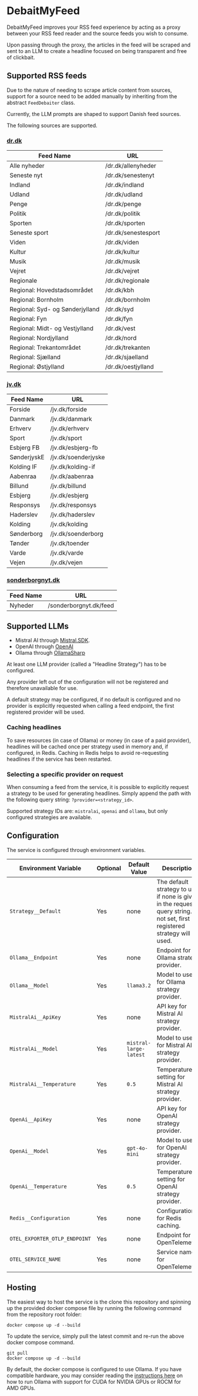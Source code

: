 # DebaitMyFeed

DebaitMyFeed improves your RSS feed experience by acting as a proxy between your RSS feed reader and the source feeds
you wish to consume.

Upon passing through the proxy, the articles in the feed will be scraped and sent to an LLM to create a headline focused
on being transparent and free of clickbait.

## Supported RSS feeds

Due to the nature of needing to scrape article content from sources, support for a source need to be added manually by inheriting from the abstract `FeedDebaiter` class.

Currently, the LLM prompts are shaped to support Danish feed sources.

The following sources are supported.

### [dr.dk](https://dr.dk/)

| Feed Name                       | URL                 |
|---------------------------------|---------------------|
| Alle nyheder                    | /dr.dk/allenyheder  |
| Seneste nyt                     | /dr.dk/senestenyt   |
| Indland                         | /dr.dk/indland      |
| Udland                          | /dr.dk/udland       |
| Penge                           | /dr.dk/penge        |
| Politik                         | /dr.dk/politik      |
| Sporten                         | /dr.dk/sporten      |
| Seneste sport                   | /dr.dk/senestesport |
| Viden                           | /dr.dk/viden        |
| Kultur                          | /dr.dk/kultur       |
| Musik                           | /dr.dk/musik        |
| Vejret                          | /dr.dk/vejret       |
| Regionale                       | /dr.dk/regionale    |
| Regional: Hovedstadsområdet     | /dr.dk/kbh          |
| Regional: Bornholm              | /dr.dk/bornholm     |
| Regional: Syd- og Sønderjylland | /dr.dk/syd          |
| Regional: Fyn                   | /dr.dk/fyn          |
| Regional: Midt- og Vestjylland  | /dr.dk/vest         |
| Regional: Nordjylland           | /dr.dk/nord         |
| Regional: Trekantområdet        | /dr.dk/trekanten    |
| Regional: Sjælland              | /dr.dk/sjaelland    |
| Regional: Østjylland            | /dr.dk/oestjylland  |

### [jv.dk](https://jv.dk)

| Feed Name   | URL                 |
|-------------|---------------------|
| Forside     | /jv.dk/forside      |
| Danmark     | /jv.dk/danmark      |
| Erhverv     | /jv.dk/erhverv      |
| Sport       | /jv.dk/sport        |
| Esbjerg FB  | /jv.dk/esbjerg-fb   |
| SønderjyskE | /jv.dk/soenderjyske |
| Kolding IF  | /jv.dk/kolding-if   |
| Aabenraa    | /jv.dk/aabenraa     |
| Billund     | /jv.dk/billund      |
| Esbjerg     | /jv.dk/esbjerg      |
| Responsys   | /jv.dk/responsys    |
| Haderslev   | /jv.dk/haderslev    |
| Kolding     | /jv.dk/kolding      |
| Sønderborg  | /jv.dk/soenderborg  |
| Tønder      | /jv.dk/toender      |
| Varde       | /jv.dk/varde        |
| Vejen       | /jv.dk/vejen        |

### [sonderborgnyt.dk](https://sonderborgnyt.dk)

| Feed Name | URL                    |
|-----------|------------------------|
| Nyheder   | /sonderborgnyt.dk/feed |

## Supported LLMs

- Mistral AI through [Mistral.SDK](https://github.com/tghamm/Mistral.SDK).
- OpenAI through [OpenAI](https://github.com/openai/openai-dotnet)
- Ollama through [OllamaSharp](https://github.com/awaescher/OllamaSharp)

At least one LLM provider (called a "Headline Strategy") has to be configured.

Any provider left out of the configuration will not be registered and therefore unavailable for use.

A default strategy may be configured, if no default is configured and no provider is explicitly requested when calling a feed endpoint, the first registered provider will be used.

### Caching headlines

To save resources (in case of Ollama) or money (in case of a paid provider), headlines will be cached once per strategy used in memory and, if configured, in Redis. Caching in Redis helps to avoid re-requesting headlines if the service has been restarted.

### Selecting a specific provider on request

When consuming a feed from the service, it is possible to explicitly request a strategy to be used for generating headlines. Simply append the path with the following query string: `?provider=<strategy_id>`.

Supported strategy IDs are: `mistralai`, `openai` and `ollama`, but only configured strategies are available.

## Configuration

The service is configured through environment variables.

| Environment Variable          | Optional | Default Value          | Description                                                                                                                    |
|-------------------------------|----------|------------------------|--------------------------------------------------------------------------------------------------------------------------------|
| `Strategy__Default`           | Yes      | none                   | The default strategy to use, if none is given in the request query string. If not set, first registered strategy will be used. |
| `Ollama__Endpoint`            | Yes      | none                   | Endpoint for Ollama strategy provider.                                                                                         |
| `Ollama__Model`               | Yes      | `llama3.2`             | Model to use for Ollama strategy provider.                                                                                     |
| `MistralAi__ApiKey`           | Yes      | none                   | API key for Mistral AI strategy provider.                                                                                      |
| `MistralAi__Model`            | Yes      | `mistral-large-latest` | Model to use for Mistral AI strategy provider.                                                                                 |
| `MistralAi__Temperature`      | Yes      | `0.5`                  | Temperature setting for Mistral AI strategy provider.                                                                          |
| `OpenAi__ApiKey`              | Yes      | none                   | API key for OpenAI strategy provider.                                                                                          |
| `OpenAi__Model`               | Yes      | `gpt-4o-mini`          | Model to use for OpenAI strategy provider.                                                                                     |
| `OpenAi__Temperature`         | Yes      | `0.5`                  | Temperature setting for OpenAI strategy provider.                                                                              |
| `Redis__Configuration`        | Yes      | none                   | Configuration for Redis caching.                                                                                               |
| `OTEL_EXPORTER_OTLP_ENDPOINT` | Yes      | none                   | Endpoint for OpenTelemetry.                                                                                                    |
| `OTEL_SERVICE_NAME`           | Yes      | none                   | Service name for OpenTelemetry.                                                                                                |

## Hosting

The easiest way to host the service is the clone this repository and spinning up the provided docker compose file by running the following command from the repository root folder:

```shell
docker compose up -d --build
```

To update the service, simply pull the latest commit and re-run the above docker compose command.

```shell
git pull
docker compose up -d --build
```

By default, the docker compose is configured to use Ollama. If you have compatible hardware, you may consider reading the [instructions here](https://hub.docker.com/r/ollama/ollama) on how to run Ollama with support for CUDA for NVIDIA GPUs or ROCM for AMD GPUs.